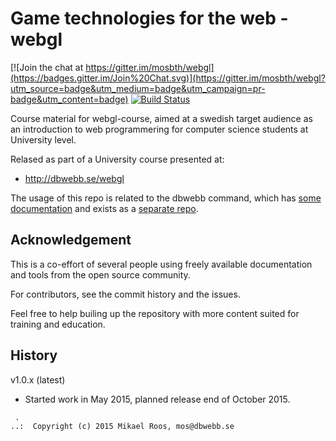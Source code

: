 Game technologies for the web - webgl
===================

[![Join the chat at https://gitter.im/mosbth/webgl](https://badges.gitter.im/Join%20Chat.svg)](https://gitter.im/mosbth/webgl?utm_source=badge&utm_medium=badge&utm_campaign=pr-badge&utm_content=badge)
[![Build Status](https://travis-ci.org/mosbth/webgl.svg?branch=master)](https://travis-ci.org/mosbth/webgl)

Course material for webgl-course, aimed at a swedish target audience as an introduction to web programmering for computer science students at University level. 

Relased as part of a University course presented at:

* http://dbwebb.se/webgl

The usage of this repo is related to the dbwebb command, which has [some documentation](http://dbwebb.se/dbwebb-cli) and exists as a [separate repo](https://github.com/mosbth/dbwebb-cli).



Acknowledgement
-------------------

This is a co-effort of several people using freely available documentation and tools from the open source community. 

For contributors, see the commit history and the issues.

Feel free to help builing up the repository with more content suited for training and education.



History
-------------------

v1.0.x (latest)

* Started work in May 2015, planned release end of October 2015.



```                                                            
 .                                                             
..:  Copyright (c) 2015 Mikael Roos, mos@dbwebb.se   
```                                                            
